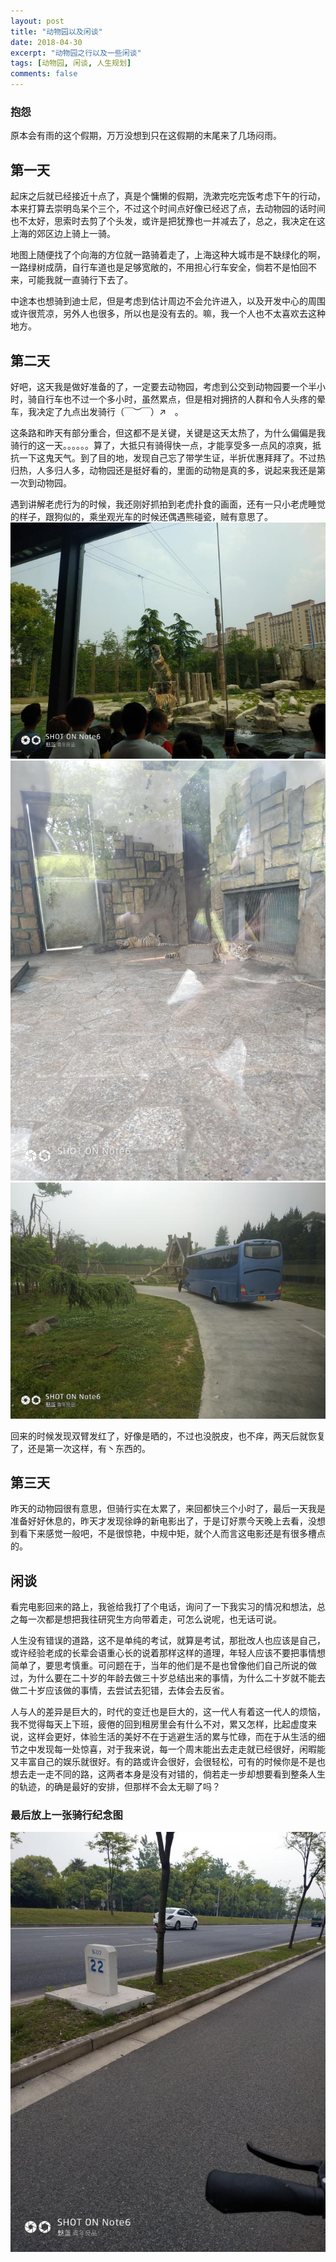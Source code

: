 ```yaml
---
layout: post
title: "动物园以及闲谈"
date: 2018-04-30
excerpt: "动物园之行以及一些闲谈"
tags: [动物园, 闲谈, 人生规划]
comments: false
---
```

### 抱怨
原本会有雨的这个假期，万万没想到只在这假期的末尾来了几场闷雨。

## 第一天

起床之后就已经接近十点了，真是个慵懒的假期，洗漱完吃完饭考虑下午的行动，本来打算去崇明岛呆个三个，不过这个时间点好像已经迟了点，去动物园的话时间也不太好，思索时去剪了个头发，或许是把犹豫也一并减去了，总之，我决定在这上海的郊区边上骑上一骑。

地图上随便找了个向海的方位就一路骑着走了，上海这种大城市是不缺绿化的啊，一路绿树成荫，自行车道也是足够宽敞的，不用担心行车安全，倘若不是怕回不来，可能我就一直骑行下去了。

中途本也想骑到迪士尼，但是考虑到估计周边不会允许进入，以及开发中心的周围或许很荒凉，另外人也很多，所以也是没有去的。嘛，我一个人也不太喜欢去这种地方。

## 第二天

好吧，这天我是做好准备的了，一定要去动物园，考虑到公交到动物园要一个半小时，骑自行车也不过一个多小时，虽然累点，但是相对拥挤的人群和令人头疼的晕车，我决定了九点出发骑行（￣︶￣）↗　。

这条路和昨天有部分重合，但这都不是关键，关键是这天太热了，为什么偏偏是我骑行的这一天。。。。。。算了，大抵只有骑得快一点，才能享受多一点风的凉爽，抵抗一下这鬼天气。到了目的地，发现自己忘了带学生证，半折优惠拜拜了。不过热归热，人多归人多，动物园还是挺好看的，里面的动物是真的多，说起来我还是第一次到动物园。

遇到讲解老虎行为的时候，我还刚好抓拍到老虎扑食的画面，还有一只小老虎睡觉的样子，跟狗似的，乘坐观光车的时候还偶遇熊碰瓷，贼有意思了。
![1](/images/2/1.jpg)
![2](/images/2/2.jpg)
![3](/images/2/3.jpg)

回来的时候发现双臂发红了，好像是晒的，不过也没脱皮，也不痒，两天后就恢复了，还是第一次这样，有丶东西的。

## 第三天
昨天的动物园很有意思，但骑行实在太累了，来回都快三个小时了，最后一天我是准备好好休息的，昨天才发现徐峥的新电影出了，于是订好票今天晚上去看，没想到看下来感觉一般吧，不是很惊艳，中规中矩，就个人而言这电影还是有很多槽点的。

## 闲谈
看完电影回来的路上，我爸给我打了个电话，询问了一下我实习的情况和想法，总之每一次都是想把我往研究生方向带着走，可怎么说呢，也无话可说。

人生没有错误的道路，这不是单纯的考试，就算是考试，那批改人也应该是自己，或许经验老成的长辈会语重心长的说着那样这样的道理，年轻人应该不要把事情想简单了，要思考慎重。可问题在于，当年的他们是不是也曾像他们自己所说的做过，为什么要在二十岁的年龄去做三十岁总结出来的事情，为什么二十岁就不能去做二十岁应该做的事情，去尝试去犯错，去体会去反省。

人与人的差异是巨大的，时代的变迁也是巨大的，这一代人有着这一代人的烦恼，我不觉得每天上下班，疲倦的回到租房里会有什么不对，累又怎样，比起虚度来说，这样会更好，体验生活的美好不在于逃避生活的累与忙碌，而在于从生活的细节之中发现每一处惊喜，对于我来说，每一个周末能出去走走就已经很好，闲暇能又丰富自己的娱乐就很好。有的路或许会很好，会很轻松，可有的时候你是不是也想去走一走不同的路，这两者本身是没有对错的，倘若走一步却想要看到整条人生的轨迹，的确是最好的安排，但那样不会太无聊了吗？

### 最后放上一张骑行纪念图
![4](/images/2/4.jpg)